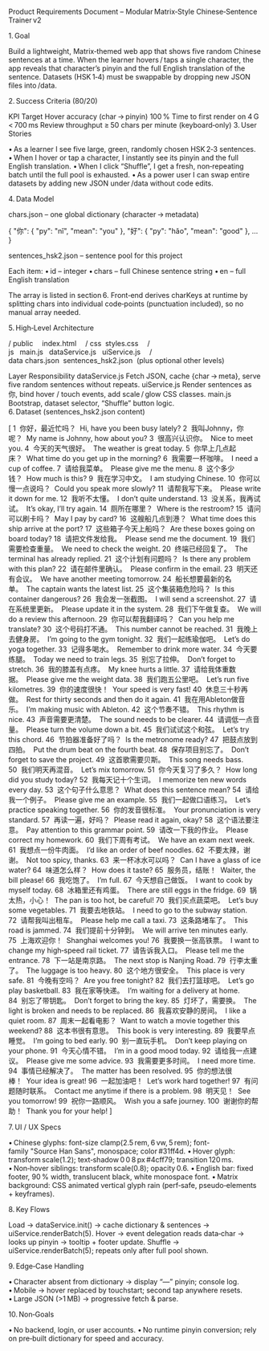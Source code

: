 Product Requirements Document – Modular Matrix‑Style Chinese‑Sentence Trainer v2

1. Goal

Build a lightweight, Matrix‑themed web app that shows five random Chinese sentences at a time. When the learner hovers / taps a single character, the app reveals that character’s pinyin and the full English translation of the sentence. Datasets (HSK 1‑4) must be swappable by dropping new JSON files into /data.

2. Success Criteria (80/20)


KPI	Target
Hover accuracy (char → pinyin)	100 %
Time to first render on 4 G	< 700 ms
Review throughput	≥ 50 chars per minute (keyboard‑only)
3. User Stories

• As a learner I see five large, green, randomly chosen HSK 2‑3 sentences.
• When I hover or tap a character, I instantly see its pinyin and the full English translation.
• When I click “Shuffle”, I get a fresh, non‑repeating batch until the full pool is exhausted.
• As a power user I can swap entire datasets by adding new JSON under /data without code edits.

4. Data Model

chars.json – one global dictionary (character → metadata)

{ "你": { "py": "nǐ", "mean": "you" }, "好": { "py": "hǎo", "mean": "good" }, … }

sentences_hsk2.json – sentence pool for this project

Each item:
• id – integer
• chars – full Chinese sentence string
• en – full English translation

The array is listed in section 6. Front‑end derives charKeys at runtime by splitting chars into individual code‑points (punctuation included), so no manual array needed.

5. High‑Level Architecture

/ public
 index.html
 / css  styles.css
 / js   main.js   dataService.js   uiService.js
 / data chars.json  sentences_hsk2.json  (plus optional other levels)


Layer	Responsibility
dataService.js	Fetch JSON, cache {char → meta}, serve five random sentences without repeats.
uiService.js	Render sentences as <span class="glyph" data-char="你">你</span>, bind hover / touch events, add scale / glow CSS classes.
main.js	Bootstrap, dataset selector, “Shuffle” button logic.
6. Dataset (sentences_hsk2.json content)

[
1  你好，最近忙吗？  Hi, have you been busy lately?
2  我叫Johnny，你呢？  My name is Johnny, how about you?
3  很高兴认识你。  Nice to meet you.
4  今天的天气很好。  The weather is great today.
5  你早上几点起床？  What time do you get up in the morning?
6  我需要一杯咖啡。  I need a cup of coffee.
7  请给我菜单。  Please give me the menu.
8  这个多少钱？  How much is this?
9  我在学习中文。  I am studying Chinese.
10  你可以慢一点说吗？  Could you speak more slowly?
11  请帮我写下来。  Please write it down for me.
12  我听不太懂。  I don’t quite understand.
13  没关系，我再试试。  It’s okay, I’ll try again.
14  厕所在哪里？  Where is the restroom?
15  请问可以刷卡吗？  May I pay by card?
16  这艘船几点到港？  What time does this ship arrive at the port?
17  这些箱子今天上船吗？  Are these boxes going on board today?
18  请把文件发给我。  Please send me the document.
19  我们需要检查重量。  We need to check the weight.
20  终端已经回复了。  The terminal has already replied.
21  这个计划有问题吗？  Is there any problem with this plan?
22  请在邮件里确认。  Please confirm in the email.
23  明天还有会议。  We have another meeting tomorrow.
24  船长想要最新的名单。  The captain wants the latest list.
25  这个集装箱危险吗？  Is this container dangerous?
26  我会发一张截图。  I will send a screenshot.
27  请在系统里更新。  Please update it in the system.
28  我们下午做复查。  We will do a review this afternoon.
29  你可以帮我翻译吗？  Can you help me translate?
30  这个号码打不通。  This number cannot be reached.
31  我晚上去健身房。  I’m going to the gym tonight.
32  我们一起练瑜伽吧。  Let’s do yoga together.
33  记得多喝水。  Remember to drink more water.
34  今天要练腿。  Today we need to train legs.
35  别忘了拉伸。  Don’t forget to stretch.
36  我的膝盖有点疼。  My knee hurts a little.
37  请给我体重数据。  Please give me the weight data.
38  我们跑五公里吧。  Let’s run five kilometres.
39  你的速度很快！  Your speed is very fast!
40  休息三十秒再做。  Rest for thirty seconds and then do it again.
41  我在用Ableton做音乐。  I’m making music with Ableton.
42  这个节奏不错。  This rhythm is nice.
43  声音需要更清楚。  The sound needs to be clearer.
44  请调低一点音量。  Please turn the volume down a bit.
45  我们试试这个和弦。  Let’s try this chord.
46  节拍器准备好了吗？  Is the metronome ready?
47  把鼓点放到四拍。  Put the drum beat on the fourth beat.
48  保存项目别忘了。  Don’t forget to save the project.
49  这首歌需要贝斯。  This song needs bass.
50  我们明天再混音。  Let’s mix tomorrow.
51  你今天复习了多久？  How long did you study today?
52  我每天记十个生词。  I memorize ten new words every day.
53  这个句子什么意思？  What does this sentence mean?
54  请给我一个例子。  Please give me an example.
55  我们一起做口语练习。  Let’s practice speaking together.
56  你的发音很标准。  Your pronunciation is very standard.
57  再读一遍，好吗？  Please read it again, okay?
58  这个语法要注意。  Pay attention to this grammar point.
59  请改一下我的作业。  Please correct my homework.
60  我们下周有考试。  We have an exam next week.
61  我想点一份牛肉面。  I’d like an order of beef noodles.
62  不要太辣，谢谢。  Not too spicy, thanks.
63  来一杯冰水可以吗？  Can I have a glass of ice water?
64  味道怎么样？  How does it taste?
65  服务员，结账！  Waiter, the bill please!
66  我吃饱了。  I’m full.
67  今天想自己做饭。  I want to cook by myself today.
68  冰箱里还有鸡蛋。  There are still eggs in the fridge.
69  锅太热，小心！  The pan is too hot, be careful!
70  我们买点蔬菜吧。  Let’s buy some vegetables.
71  我要去地铁站。  I need to go to the subway station.
72  请帮我叫出租车。  Please help me call a taxi.
73  这条路堵车了。  This road is jammed.
74  我们提前十分钟到。  We will arrive ten minutes early.
75  上海欢迎你！  Shanghai welcomes you!
76  我要换一张高铁票。  I want to change my high‑speed rail ticket.
77  请告诉我入口。  Please tell me the entrance.
78  下一站是南京路。  The next stop is Nanjing Road.
79  行李太重了。  The luggage is too heavy.
80  这个地方很安全。  This place is very safe.
81  今晚有空吗？  Are you free tonight?
82  我们去打篮球吧。  Let’s go play basketball.
83  我在家等快递。  I’m waiting for a delivery at home.
84  别忘了带钥匙。  Don’t forget to bring the key.
85  灯坏了，需要换。  The light is broken and needs to be replaced.
86  我喜欢安静的房间。  I like a quiet room.
87  周末一起看电影？  Want to watch a movie together this weekend?
88  这本书很有意思。  This book is very interesting.
89  我要早点睡觉。  I’m going to bed early.
90  别一直玩手机。  Don’t keep playing on your phone.
91  今天心情不错。  I’m in a good mood today.
92  请给我一点建议。  Please give me some advice.
93  我需要更多时间。  I need more time.
94  事情已经解决了。  The matter has been resolved.
95  你的想法很棒！  Your idea is great!
96  一起加油吧！  Let’s work hard together!
97  有问题随时联系。  Contact me anytime if there is a problem.
98  明天见！  See you tomorrow!
99  祝你一路顺风。  Wish you a safe journey.
100  谢谢你的帮助！  Thank you for your help!
]

7. UI / UX Specs

• Chinese glyphs: font-size clamp(2.5 rem, 6 vw, 5 rem); font-family "Source Han Sans", monospace; color #31ff4d.
• Hover glyph: transform scale(1.2); text‑shadow 0 0 8 px #4cff79; transition 120 ms.
• Non‑hover siblings: transform scale(0.8); opacity 0.6.
• English bar: fixed footer, 90 % width, translucent black, white monospace font.
• Matrix background: CSS animated vertical glyph rain (perf‑safe, pseudo‑elements + keyframes).

8. Key Flows

Load → dataService.init() → cache dictionary & sentences → uiService.renderBatch(5).
Hover → event delegation reads data‑char → looks up pinyin → tooltip + footer update.
Shuffle → uiService.renderBatch(5); repeats only after full pool shown.

9. Edge‑Case Handling

• Character absent from dictionary → display “—” pinyin; console log.
• Mobile → hover replaced by touchstart; second tap anywhere resets.
• Large JSON (>1 MB) → progressive fetch & parse.

10. Non‑Goals

• No backend, login, or user accounts.
• No runtime pinyin conversion; rely on pre‑built dictionary for speed and accuracy.